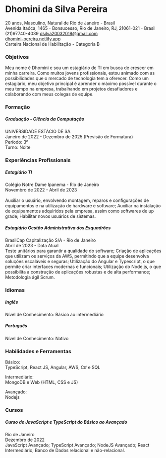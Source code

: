 # Dhomini da Silva Pereira
20 anos, Masculino, Natural de Rio de Janeiro - Brasil <br/>
Avenida Itaóca, 1465 - Bonsucesso, Rio de Janeiro, RJ, 21061-021 - Brasil (21)97740-4039
dsilva20032018@gmail.com </br>
[dhomini-pereira.netlify.app](https://dhomini-pereira.netlify.app) <br/>
Carteira Nacional de Habilitação - Categoria B

### Objetivos
Meu nome é Dhomini e sou um estagiário de TI em busca de crescer em minha carreira. Como muitos jovens profissionais, estou animado com as possibilidades que o mercado de tecnologia tem a oferecer. Como um estagiário, meu objetivo principal é aprender o máximo possível durante o meu tempo na empresa, trabalhando em projetos desafiadores e colaborando com meus colegas de equipe.

### Formação

##### Graduação - Ciência da Computação
UNIVERSIDADE ESTÁCIO DE SÁ <br/>
Janeiro de 2022 - Dezembro de 2025 (Previsão de Formatura) <br/>
Período: 3º <br/>
Turno: Noite

### Experiências Profissionais

##### Estagiário TI
Colégio Notre Dame Ipanema - Rio de Janeiro <br/>
Novembro de 2022 - Abril de 2023<br/><br/>
Auxiliar o usuário, envolvendo montagem, reparos e configurações de equipamentos e na utilização de hardware e software; Auxiliar na instalação de equipamentos adquiridos pela empresa, assim como softwares de up grade; Habilitar novos usuários de sistemas.

##### Estagiário Gestão Administrativa dos Esquadrões
BrasilCap Capitalização S/A - Rio de Janeiro<br/>
Abril de 2023 - Data Atual<br/>
Teste unitários para garantir a qualidade do software; Criação de aplicações que utilizam os serviços da AWS, permitindo que a equipe desenvolva soluções escaláveis e seguras; Utilização do Angular e Typescript, o que permite criar interfaces modernas e funcionais; Utilização do Node.js, o que possibilita a construção de aplicações robustas e de alta performance; Metodologia ágil Scrum.

### Idiomas

##### Inglês
Nível de Conhecimento: Básico ao intermediário

##### Português
Nível de Conhecimento: Nativo

### Habilidades e Ferramentas
Básico: <br/>
TypeScript, React JS, Angular, AWS, C# e SQL

Intermediário: <br/>
MongoDB e Web (HTML, CSS e JS)

Avançado: <br/>
Nodejs

### Cursos
##### Curso de JavaScript e TypeScript do Básico ao Avançado
Rio de Janeiro <br/>
Dezembro de 2022 <br/>
JavaScript Avançado; TypeScript Avançado; NodeJS Avançado; React Intermediário; Banco de Dados relacional e não-relacional.